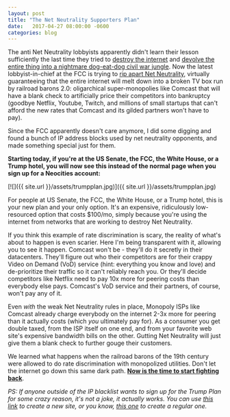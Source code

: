 ```yaml
---
layout: post
title: "The Net Neutrality Supporters Plan"
date:   2017-04-27 08:00:00 -0600
categories: blog
---
```


The anti Net Neutrality lobbyists apparently didn't learn their lesson sufficiently the last time they tried to [destroy the internet](https://blog.neocities.org/blog/2014/05/08/fcc-rate-limit.html) and [devolve the entire thing into a nightmare dog-eat-dog civil war jungle](https://blog.neocities.org/blog/2014/05/09/internet-civil-war.html). Now the latest lobbyist-in-chief at the FCC is trying to [rip apart Net Neutrality](https://www.washingtonpost.com/news/the-switch/wp/2017/04/26/heres-the-fccs-plan-to-undo-its-own-net-neutrality-rules/), virtually guaranteeing that the entire internet will melt down into a broken TV box run by railroad barons 2.0: oligarchical super-monopolies like Comcast that will have a blank check to artificially price their competitors into bankruptcy (goodbye Netflix, Youtube, Twitch, and millions of small startups that can't afford the new rates that Comcast and its gilded partners won't have to pay).

Since the FCC apparently doesn't care anymore, I did some digging and found a bunch of IP address blocks used by net neutrality opponents, and made something special just for them.

**Starting today, if you're at the US Senate, the FCC, the White House, or a Trump hotel, you will now see this instead of the normal page when you sign up for a Neocities account:**

[![]({{ site.url }}/assets/trumpplan.jpg)]({{ site.url }}/assets/trumpplan.jpg)

For people at US Senate, the FCC, the White House, or a Trump hotel, this is your new plan and your only option. It's an expensive, ridiculously low-resourced option that costs $100/mo, simply because you're using the internet from networks that are working to destroy Net Neutrality.

If you think this example of rate discrimination is scary, the reality of what's about to happen is even scarier. Here I'm being transparent with it, allowing you to see it happen. Comcast won't be - they'll do it secretly in their datacenters. They'll figure out who their competitors are for their crappy Video on Demand (VoD) service (hint: everything you know and love) and de-prioritize their traffic so it can't reliably reach you. Or they'll decide competitors like Netflix need to pay 10x more for peering costs than everybody else pays. Comcast's VoD service and their partners, of course, won't pay any of it.

Even *with* the weak Net Neutrality rules in place, Monopoly ISPs like Comcast already charge everybody on the internet 2-3x more for peering than it actually costs (which *you* ultimately pay for). As a consumer you get double taxed, from the ISP itself on one end, and from your favorite web site's expensive bandwidth bills on the other. Gutting Net Neutrality will just give them a blank check to further gouge their customers.

We learned what happens when the railroad barons of the 19th century were allowed to do rate discrimination with monopolized utilities. Don't let the internet go down this same dark path. **[Now is the time to start fighting back](https://www.fightforthefuture.org/)**.

*PS: If anyone outside of the IP blacklist wants to sign up for the Trump Plan for some crazy reason, it's not a joke, it actually works. You can use [this link](https://neocities.org?trumpplan=yes) to create a new site, or you know, [this one](https://neocities.org) to create a regular one.*

